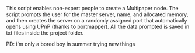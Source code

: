 This script enables non-expert people to create a Multipaper node.
The script prompts the user for the master server, name, and allocated memory, and then creates the server on a randomly assigned port that automatically opens using UPnP (thanks to portmapper).
All the data prompted is saved in txt files inside the project folder.

PD: i'm only a bored boy in summer trying new things
